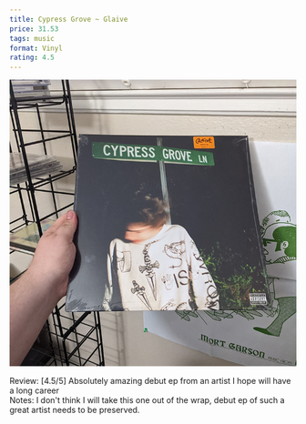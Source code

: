 ```yaml
---
title: Cypress Grove ~ Glaive
price: 31.53
tags: music
format: Vinyl
rating: 4.5
---
```

![glaive](/assets/img/ibuycrap/glaive.jpg) 

Review: [4.5/5] Absolutely amazing debut ep from an artist I hope will have a long career  
Notes: I don't think I will take this one out of the wrap, debut ep of such a great artist needs to be preserved.